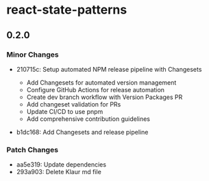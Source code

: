 # react-state-patterns

## 0.2.0

### Minor Changes

- 210715c: Setup automated NPM release pipeline with Changesets
  - Add Changesets for automated version management
  - Configure GitHub Actions for release automation
  - Create dev branch workflow with Version Packages PR
  - Add changeset validation for PRs
  - Update CI/CD to use pnpm
  - Add comprehensive contribution guidelines

- b1dc168: Add Changesets and release pipeline

### Patch Changes

- aa5e319: Update dependencies
- 293a903: Delete Klaur md file
